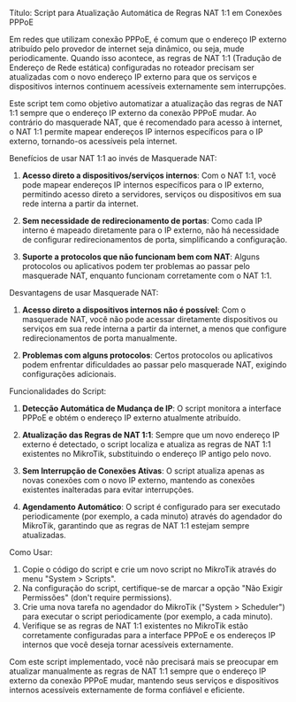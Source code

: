 Título: Script para Atualização Automática de Regras NAT 1:1 em Conexões PPPoE

Em redes que utilizam conexão PPPoE, é comum que o endereço IP externo atribuído pelo provedor de internet seja dinâmico, ou seja, mude periodicamente. Quando isso acontece, as regras de NAT 1:1 (Tradução de Endereço de Rede estática) configuradas no roteador precisam ser atualizadas com o novo endereço IP externo para que os serviços e dispositivos internos continuem acessíveis externamente sem interrupções.

Este script tem como objetivo automatizar a atualização das regras de NAT 1:1 sempre que o endereço IP externo da conexão PPPoE mudar. Ao contrário do masquerade NAT, que é recomendado para acesso à internet, o NAT 1:1 permite mapear endereços IP internos específicos para o IP externo, tornando-os acessíveis pela internet.

Benefícios de usar NAT 1:1 ao invés de Masquerade NAT:

1. **Acesso direto a dispositivos/serviços internos**: Com o NAT 1:1, você pode mapear endereços IP internos específicos para o IP externo, permitindo acesso direto a servidores, serviços ou dispositivos em sua rede interna a partir da internet.

2. **Sem necessidade de redirecionamento de portas**: Como cada IP interno é mapeado diretamente para o IP externo, não há necessidade de configurar redirecionamentos de porta, simplificando a configuração.

3. **Suporte a protocolos que não funcionam bem com NAT**: Alguns protocolos ou aplicativos podem ter problemas ao passar pelo masquerade NAT, enquanto funcionam corretamente com o NAT 1:1.

Desvantagens de usar Masquerade NAT:

1. **Acesso direto a dispositivos internos não é possível**: Com o masquerade NAT, você não pode acessar diretamente dispositivos ou serviços em sua rede interna a partir da internet, a menos que configure redirecionamentos de porta manualmente.

2. **Problemas com alguns protocolos**: Certos protocolos ou aplicativos podem enfrentar dificuldades ao passar pelo masquerade NAT, exigindo configurações adicionais.

Funcionalidades do Script:

1. **Detecção Automática de Mudança de IP**: O script monitora a interface PPPoE e obtém o endereço IP externo atualmente atribuído.

2. **Atualização das Regras de NAT 1:1**: Sempre que um novo endereço IP externo é detectado, o script localiza e atualiza as regras de NAT 1:1 existentes no MikroTik, substituindo o endereço IP antigo pelo novo.

3. **Sem Interrupção de Conexões Ativas**: O script atualiza apenas as novas conexões com o novo IP externo, mantendo as conexões existentes inalteradas para evitar interrupções.

4. **Agendamento Automático**: O script é configurado para ser executado periodicamente (por exemplo, a cada minuto) através do agendador do MikroTik, garantindo que as regras de NAT 1:1 estejam sempre atualizadas.

Como Usar:

1. Copie o código do script e crie um novo script no MikroTik através do menu "System > Scripts".
2. Na configuração do script, certifique-se de marcar a opção "Não Exigir Permissões" (don't require permissions).
3. Crie uma nova tarefa no agendador do MikroTik ("System > Scheduler") para executar o script periodicamente (por exemplo, a cada minuto).
4. Verifique se as regras de NAT 1:1 existentes no MikroTik estão corretamente configuradas para a interface PPPoE e os endereços IP internos que você deseja tornar acessíveis externamente.

Com este script implementado, você não precisará mais se preocupar em atualizar manualmente as regras de NAT 1:1 sempre que o endereço IP externo da conexão PPPoE mudar, mantendo seus serviços e dispositivos internos acessíveis externamente de forma confiável e eficiente.
